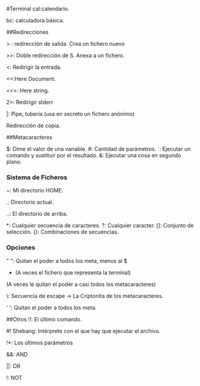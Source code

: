 #Terminal
cal:calendario.

bc: calculadora básica. 

##Redirecciones

&gt; : redirección de salida. Crea un fichero nuevo

&gt;&gt;: Doble redirección de S. Anexa a un fichero.

&lt;: Redirigir la entrada.

&lt;&lt;:Here Document.

&lt;&lt;&lt;: Here string.

2>: Redirigir stderr

|: Pipe, tubería (usa en secreto un fichero anónimo)

Redirección de copia.

##Metacaracteres
	
$: Dime el valor de una variable.
\#: Cantidad de parámetros. 
\`: Ejecutar un comando y sustituir por el resultado.
\&: Ejecutar una cosa en segundo plano.

### Sistema de Ficheros

~: Mi directorio HOME.

.: Directorio actual.

..: El directorio de arriba.

\*: Cualquier secuencia de caracteres.
?: Cualquier caracter.
[]: Conjunto de selección.
{}: Combinaciones de secuencias.

### Opciones
" ": Quitan el poder a todos los meta, menos al $

- (A veces el fichero que representa la terminal)

(A veces le quitan el poder a casi todos los metacaracteres)

\\: Secuencia de escape -> La Criptonita de los metacaracteres.

' ': Quitan el poder a todos los meta.

##Otros
!!: El último comando.

#! Shebang: Intérprete con el que hay que ejecutar el archivo.

!\*: Los últimos parámetros

&&: AND

||: OR

!: NOT
